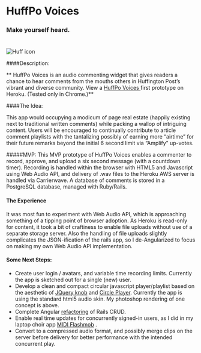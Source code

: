# HuffPo Voices 
### Make yourself heard. 
# 
![Huff icon](http://www.glumac.net/HuffPoVoices.jpg)

####Description:

** HuffPo Voices is an audio commenting widget that gives readers a chance to hear comments from the mouths others in  Huffington Post’s vibrant and diverse community.  View a [HuffPo Voices ](http://huffpo-audio-comments.herokuapp.com/) first prototype on Heroku. (Tested only in Chrome.)**

####The Idea:

This app would occupying a modicum of page real estate (happily existing next to traditional written comments)  while packing a wallop of intriguing content.  Users will be encouraged to continually contribute to article comment playlists with the tantalizing possibly of earning more “airtime” for their future remarks beyond the initial 6 second limit via “Amplify” up-votes. 

#####MVP: 
This MVP prototype of HuffPo Voices enables a commenter to record, approve, and upload a six second message (with a countdown timer). Recording is handled within the browser with HTML5 and Javascript using Web Audio API, and delivery of .wav files to the Heroku AWS server is handled via Carrierwave.  A database of comments is stored in a PostgreSQL database, managed with Ruby/Rails. 

#### The Experience
It was most fun to experiment with Web Audio API, which is approaching something of a tipping point of browser adoption. As Heroku is read-only for content, it took a bit of craftiness to enable file uploads without use of a separate storage server. Also the handling of file uploads slightly complicates the JSON-ification of the rails app, so I de-Angularized to focus on making my own Web Audio API implementation.

#### Some Next Steps: 
* Create user login / avatars, and variable time recording limits.   Currently the app is sketched out for a single (new) user. 
* Develop a clean and compact circular javascript player/playlist based on the aesthetic of [JQuery knob]( http://anthonyterrien.com/knob/) and [Circle Player](https://github.com/maboa/circleplayer). Currently the app is using the standard html5 audio skin. My photoshop rendering of one concept is above. 
*  Complete Angular [refactoring](https://shellycloud.com/blog/2013/10/how-to-integrate-angularjs-with-rails-4]) of Rails CRUD. 
*  Enable real time updates for concurrently signed-in users, as I did in my laptop choir app   [MIDI Flashmob](http://huffpo-audio-comments.herokuapp.com/) .
* Convert to a compressed audio format, and possibly merge clips on the server before delivery for better performance with the intended concurrent play. 